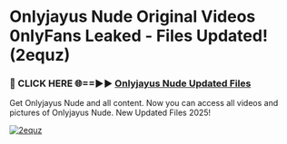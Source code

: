 # Onlyjayus Nude Original Videos 0nlyFans Leaked - Files Updated! (2equz)

<h3>🔴 CLICK HERE 🌐==►► <a href="https://tinyurl.com/52m3yx9h" rel="nofollow">Onlyjayus Nude Updated Files</a></h3>

Get Onlyjayus Nude and all content. Now you can access all videos and pictures of Onlyjayus Nude. New Updated Files 2025!

[![2equz](https://i.imgur.com/TnHtlc8.gif)](https://tinyurl.com/52m3yx9h)
